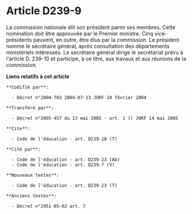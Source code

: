 # Article D239-9

La commission nationale élit son président parmi ses membres. Cette nomination doit être approuvée par le Premier ministre.
Cinq vice-présidents peuvent, en outre, être élus par la commission. Le président nomme le secrétaire général, après
consultation des départements ministériels intéressés. Le secrétaire général dirige le secrétariat prévu à l'article D.
239-10 et participe, à ce titre, aux travaux et aux réunions de la commission.

**Liens relatifs à cet article**

	**Codifié par**:

	  - Décret n°2004-703 2004-07-13 JORF 24 février 2004

	**Transféré par**:

	  - Décret n°2005-457 du 13 mai 2005 - art. 1 () JORF 14 mai 2005

	**Cite**:

	  - Code de l'éducation - art. D239-10 (T)

	**Cité par**:

	  - Code de l'éducation - art. D239-23 (Ab)
	  - Code de l'éducation - art. D239-7 (V)

	**Nouveaux textes**:

	  - Code de l'éducation - art. D239-23 (T)

	**Anciens textes**:

	  - Décret n°1951-05-02 art. 7
